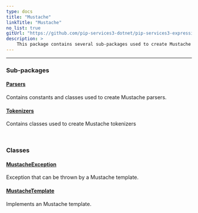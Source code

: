 ```yaml
---
type: docs
title: "Mustache"
linkTitle: "Mustache"
no_list: true
gitUrl: "https://github.com/pip-services3-dotnet/pip-services3-expressions-dotnet"
description: >
    This package contains several sub-packages used to create Mustache templates, parsers and tokenizers.
---
```

---
<div class="module-body"> 

### Sub-packages

#### [Parsers](parsers)
Contains constants and classes used to create Mustache parsers.

#### [Tokenizers](tokenizers)
Contains classes used to create Mustache tokenizers

<br>

### Classes

#### [MustacheException](mustache_exception)
Exception that can be thrown by a Mustache template.

#### [MustacheTemplate](mustache_template)
Implements an Mustache template.


</div>

